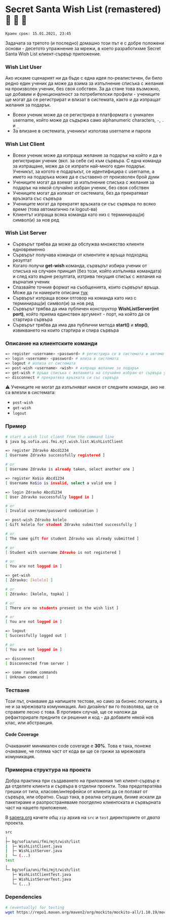 # Secret Santa Wish List (remastered) :santa: :gift: :christmas_tree:

`Краен срок: 15.01.2021, 23:45`

Задачата за третото (и последно) домашно този път е с добре положени основи - десетото упражнение за мрежи, в което разработихме Secret Santa Wish List клиент-сървър приложение.

### Wish List User

Ако искаме сценарият ни да бъде с една идея по-реалистичен, би било редно един ученик да може да взима за изпълнение списъка с желания на произволен ученик, без своя собствен.
За да стане това възможно, ще добавим и функционалност за потребителски профили - учениците ще могат да се регистрират и влизат в системата, както и да изпращат желания за подарък.

- Всеки ученик може да се регистрира в платформата с уникален username, който може да съдържа само alphanumeric characters, `-`, `.` и `_`
- За влизане в системата, ученикът използва username и парола

### Wish List Client

- Всеки ученик може да изпраща желание за подарък на който и да е регистриран ученик (вкл. за себе си) към сървъра. С една команда за изпращане, може да се изпрати най-много един подарък. Ученикът, за когото е подаръкът, се идентифицира с username, а името на подаръка може да е съставено от произволен брой думи
- Учениците могат да вземат за изпълнение списъка с желания за подарък на някой случайно избран ученик, без своя собствен
- Учениците могат да излязат от системата, без да прекратяват връзката със сървъра
- Учениците могат да прекратят връзката си със сървъра по всяко време (това автоматично ги logout-ва)
- Клиентът изпраща всяка команда като низ с терминиращ(и) символ(и) за нов ред

### Wish List Server

- Сървърът трябва да може да обслужва множество клиенти едновременно
- Сървърът получава команди от клиентите и връща подходящ резултат
- Когато получи **get-wish** команда, сървърът избира ученик от списъка на случаен принцип (без този, който изпълнява командата) и след като върне резултата, изтрива текущия списък с желания на върнатия ученик
- Спазвайте точния формат на съобщенията, които сървърът връща. Може да ги намерите описани [тук](https://github.com/fmi/java-course/blob/master/homeworks/03-wishlist/README.md#Пример)
- Сървърът изпраща всеки отговор на команда като низ с терминиращ(и) символ(и) за нов ред
- Сървърът трябва да има публичен конструктор **WishListServer(int port)**, който приема единствен аргумент - порт, на който да се стартира сървъра
- Сървърът трябва да има два публични метода **start()** и **stop()**, извикването на които стартира и спира сървъра

### Описание на клиентските команди

```bash
=> register <username> <password> # регистрира се в системата и автоматично влиза в нея
=> login <username> <password> # влиза в системата
=> logout # излиза от системата
=> post-wish <username> <wish> # изпраща желание за подарък
=> get-wish # връща списъка с желанията на случайно избран от сървъра ученик, без неговия
=> disconnect # прекратява връзката си със сървъра
```

:warning: Учениците не могат да изпълняват никоя от следните команди, ако не са влезли в системата:
- `post-wish`
- `get-wish`
- `logout`

### Пример

```bash
# start a wish list client from the command line
$ java bg.sofia.uni.fmi.mjt.wish.list.WishListClient

=> register Zdravko Abcd1234
[ Username Zdravko successfully registered ]

# or
[ Username Zdravko is already taken, select another one ]

=> register Ko$io Abcd1234
[ Username Ko$io is invalid, select a valid one ]

=> login Zdravko Abcd1234
[ User Zdravko successfully logged in ]

# or
[ Invalid username/password combination ]

=> post-wish Zdravko kolelo
[ Gift kolelo for student Zdravko submitted successfully ]

# or
[ The same gift for student Zdravko was already submitted ]

# or
[ Student with username Zdravko is not registered ]

# or
[ You are not logged in ]

=> get-wish
[ Zdravko: [kolelo] ]

# or
[ Zdravko: [kolelo, topka] ]

# or
[ There are no students present in the wish list ]

# or
[ You are not logged in ]

=> logout
[ Successfully logged out ]

# or
[ You are not logged in ]

=> disconnect
[ Disconnected from server ]

=> some random commands
[ Unknown command ]
```

### Тестване

Този път, очакваме да напишете тестове, но само за бизнес логиката, a не и за мрежовата комуникация.
Ако дизайнът ви го позволява, ще се справите лесно с това. В противен случай, ще се наложи да рефакторирате предните си решения и код - да добавите някой нов клас, или абстракция.

#### Code Coverage

Очакваният минимален code coverage е **30%**. Това е така, понеже очакваме, че голяма част от кода ви ще се грижи за мрежовата комуникация.

### Примерна структура на проекта

Добра практика при създаването на приложения тип клиент-сървър е да отделяте клиента и сървъра в отделни проекти. Това предотвратява грешки от типа, класове/интерфейси от клиента да се ползват от сървъра, или обратно. Също така, в реална ситуация, бихме искали да пакетираме и разпространяваме поотделно клиентската и сървърната част на нашето приложение.

В [sapera.org](http://grader.sapera.org/) качете *oбщ* `zip` архив на `src` и `test` директориите от *двата* проекта.

```bash
src
╷
├─ bg/sofia/uni/fmi/mjt/wish/list
|  ├─ WishListClient.java
|  ├─ WishListServer.java
|  └─ (...)
test
╷
└─ bg/sofia/uni/fmi/mjt/wish/list
   ├─ WishListClientTest.java
   ├─ WishListServerTest.java
   └─ (...)
```

### Dependencies

```bash
# (eventually) for testing
wget https://repo1.maven.org/maven2/org/mockito/mockito-all/1.10.19/mockito-all-1.10.19.jar
```

